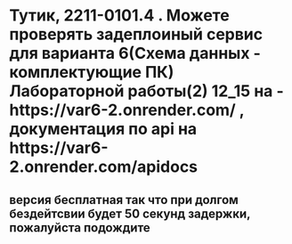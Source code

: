 <h1> Тутик, 2211-0101.4 . Можете проверять задеплоиный сервис для варианта 6(Схема данных - комплектующие ПК) Лабораторной работы(2) 12_15 на  - https://var6-2.onrender.com/  , документация по api на https://var6-2.onrender.com/apidocs</h1> <h2>версия бесплатная так что при долгом бездейтсвии будет 50 секунд задержки, пожалуйста подождите</h2>

